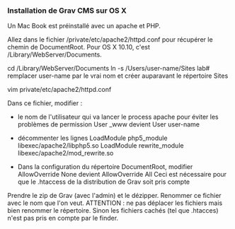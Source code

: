 ### Installation de Grav CMS sur OS X

Un Mac Book est préinstallé avec un apache et PHP. 

Allez dans le fichier /private/etc/apache2/httpd.conf pour récupérer le chemin de DocumentRoot. 
Pour OS X 10.10, c'est /Library/WebServer/Documents.

cd /Library/WebServer/Documents
ln -s /Users/user-name/Sites lab# remplacer user-name par le vrai nom et créer auparavant le répertoire Sites

vim private/etc/apache2/httpd.conf

Dans ce fichier, modifier : 
- le nom de l'utilisateur qui va lancer le process apache pour éviter les problèmes de permission
User _www devient User user-name
- décommenter les lignes 
LoadModule php5_module libexec/apache2/libphp5.so
LoadModule rewrite_module libexec/apache2/mod_rewrite.so

- Dans la configuration du répertoire DocumentRoot, modifier 
    AllowOverride None devient AllowOverride All
Ceci est nécessaire pour que le .htaccess de la distribution de Grav soit pris compte

Prendre le zip de Grav (avec l'admin) et le dézipper. 
Renommer ce fichier avec le nom que l'on veut. ATTENTION : ne pas déplacer les fichiers mais bien renommer le répertoire. 
Sinon les fichiers cachés (tel que .htacces) n'est pas pris en compte par le finder. 

